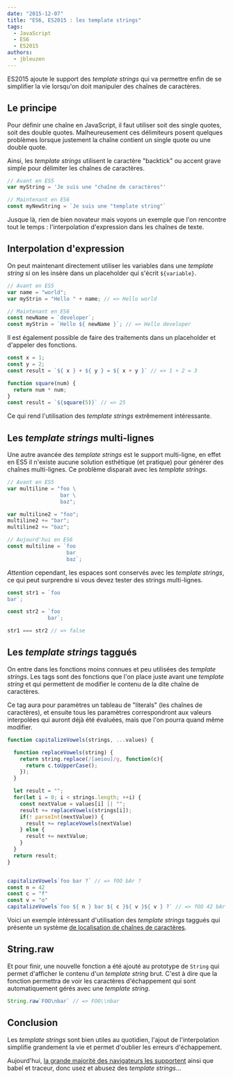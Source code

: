 ```yaml
---
date: "2015-12-07"
title: "ES6, ES2015 : les template strings"
tags:
  - JavaScript
  - ES6
  - ES2015
authors:
  - jbleuzen
---
```


ES2015 ajoute le support des *template strings* qui va permettre enfin de se
simplifier la vie lorsqu'on doit manipuler des chaînes de caractères.

## Le principe

Pour définir une chaîne en JavaScript, il faut utiliser soit des single quotes,
soit des double quotes. Malheureusement ces délimiteurs posent quelques
problèmes lorsque justement la chaîne contient un single quote ou une
double quote.

Ainsi, les *template strings* utilisent le caractère "backtick" ou accent grave
simple pour délimiter les chaînes de caractères.

``` js
// Avant en ES5
var myString = 'Je suis une "chaîne de caractères"'

// Maintenant en ES6
const myNewString = `Je suis une "template string"`
```

Jusque là, rien de bien novateur mais voyons un exemple que l'on rencontre
tout le temps : l'interpolation d'expression dans les chaînes de texte.

## Interpolation d'expression

On peut maintenant directement utiliser les variables dans une *template string*
si on les insère dans un placeholder qui s'écrit `${variable}`.

``` js
// Avant en ES5
var name = "world";
var myStrin = "Hello " + name; // => Hello world

// Maintenant en ES6
const newName = `developer`;
const myStrin = `Hello ${ newName }`; // => Hello developer
```

Il est également possible de faire des traitements dans un placeholder et
d'appeler des fonctions.

``` js
const x = 1;
const y = 2;
const result = `${ x } + ${ y } = ${ x + y }` // => 1 + 2 = 3

function square(num) {
  return num * num;
}
const result = `${square(5)}` // => 25
```
Ce qui rend l'utilisation des *template strings* extrêmement intéressante.

## Les *template strings* multi-lignes

Une autre avancée des *template strings* est le support multi-ligne, en effet en
ES5 il n'existe aucune solution esthétique (et pratique) pour générer des
chaînes multi-lignes.
Ce problème disparait avec les *template strings*.

``` js
// Avant en ES5
var multiline = "foo \
                 bar \
                 baz";

var multiline2 = "foo";
multiline2 += "bar";
multiline2 += "baz";

// Aujourd'hui en ES6
const multiline = `foo
                   bar
                   baz`;
```

*Attention* cependant, les espaces sont conservés avec les *template strings*,
ce qui peut surprendre si vous devez tester des strings multi-lignes.

``` js
const str1 = `foo
bar`;

const str2 = `foo
             bar`;

str1 === str2 // => false
```

## Les *template strings* taggués

On entre dans les fonctions moins connues et peu utilisées des *template strings*.
Les tags sont des fonctions que l'on place juste avant une *template string* et
qui permettent de modifier le contenu de la dite chaîne de caractères.

Ce tag aura pour paramètres un tableau de "literals" (les chaînes de caractères),
et ensuite tous les paramètres correspondront aux valeurs interpolées qui auront
déjà été évaluées, mais que l'on pourra quand même modifier.

``` js
function capitalizeVowels(strings, ...values) {

  function replaceVowels(string) {
    return string.replace(/[aeiou]/g, function(c){
      return c.toUpperCase();
    });
  }

  let result = "";
  for(let i = 0; i < strings.length; ++i) {
    const nextValue = values[i] || "";
    result += replaceVowels(strings[i]);
    if(! parseInt(nextValue)) {
      result += replaceVowels(nextValue)
    } else {
      result += nextValue;
    }
  }
  return result;
}


capitalizeVowels`foo bar ?` // => fOO bAr ?
const n = 42
const c = "f"
const v = "o"
capitalizeVowels`foo ${ n } bar ${ c }${ v }${ v } ?` // => fOO 42 bAr fOO ?
```

Voici un exemple intéressant d'utilisation des *template strings* taggués qui
présente un système [de localisation de chaînes de caractères](http://jaysoo.ca/2014/03/20/i18n-with-es6-template-strings/).

## String.raw

Et pour finir, une nouvelle fonction a été ajouté au prototype de `String` qui
permet d'afficher le contenu d'un *template string* brut. C'est à dire que la
fonction permettra de voir les caractères d'échappement qui sont
automatiquement gérés avec une *template string*.

``` js
String.raw`FOO\nbar` // => FOO\\nbar
```

## Conclusion

Les *template strings* sont bien utiles au quotidien, l'ajout de l'interpolation
simplifie grandement la vie et permet d'oublier les erreurs d'échappement.

Aujourd'hui, [la grande majorité des navigateurs les supportent](https://kangax.github.io/compat-table/es6/#test-template_strings)
ainsi que babel et traceur, donc usez et abusez des *template strings*…
